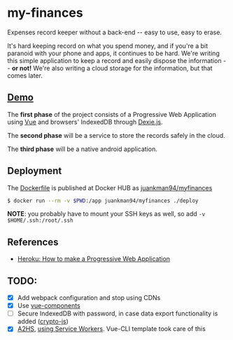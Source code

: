 # my-finances

Expenses record keeper without a back-end -- easy to use, easy to erase.

It's hard keeping record on what you spend money, and if you're a bit
paranoid with your phone and apps, it continues to be hard. We're writing
this simple application to keep a record and easily dispose the information
-- **or not!** We're also writing a cloud storage for the information,
but that comes later.

## [Demo](https://hellz-satans.github.io/my-finances-pwa)

The **first phase** of the project consists of a Progressive Web Application
using [Vue](https://vuejs.org) and browsers' IndexedDB through
[Dexie.js](https://dexie.org).

The **second phase** will be a service to store the records safely
in the cloud.

The **third phase** will be a native android application.

## Deployment

The [Dockerfile](Dockerfile) is published at Docker HUB as
[juankman94/myfinances](https://cloud.docker.com/u/juankman94/repository/docker/juankman94/myfinances)

```bash
$ docker run --rm -v $PWD:/app juankman94/myfinances ./deploy
```

**NOTE**: you probably have to mount your SSH keys as well, so add
`-v $HOME/.ssh:/root/.ssh`

## References

* [Heroku: How to make a Progressive Web Application](https://blog.heroku.com/how-to-make-progressive-web-app)

## TODO:

- [x] Add webpack configuration and stop using CDNs
- [x] Use [vue-components](https://vuejs.org/v2/guide/single-file-components.html)
- [ ] Secure IndexedDB with password, in case data export functionality
is added ([crypto-js](https://github.com/brix/crypto-js))
- [x] [A2HS](https://developer.mozilla.org/en-US/docs/Web/Apps/Progressive/Add_to_home_screen#How_do_you_make_an_app_A2HS-ready),
[using Service Workers](https://developer.mozilla.org/en-US/docs/Web/API/Service_Worker_API/Using_Service_Workers).
Vue-CLI template took care of this
